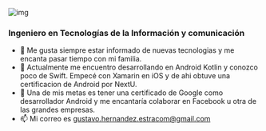 ![img](https://imgur.com/O5MMCNN.png)

### Ingeniero en Tecnologías de la Información y comunicación

- 👀 Me gusta siempre estar informado de nuevas tecnologias y me encanta pasar tiempo con mi familia.
- 🌱 Actualmente me encuentro desarrollando en Android Kotlin y conozco poco de Swift. 
     Empecé con Xamarin en iOS y de ahi obtuve una certificacion de Android por NextU. 
- 💞️ Una de mis metas es tener una certificado de Google como desarrollador Android y me encantaría colaborar en Facebook u otra de las grandes empresas.
- 📫 Mi correo es gustavo.hernandez.estracom@gmail.com


<!---
GusHndz/GusHndz is a ✨ special ✨ repository because its `README.md` (this file) appears on your GitHub profile.
You can click the Preview link to take a look at your changes.
--->
